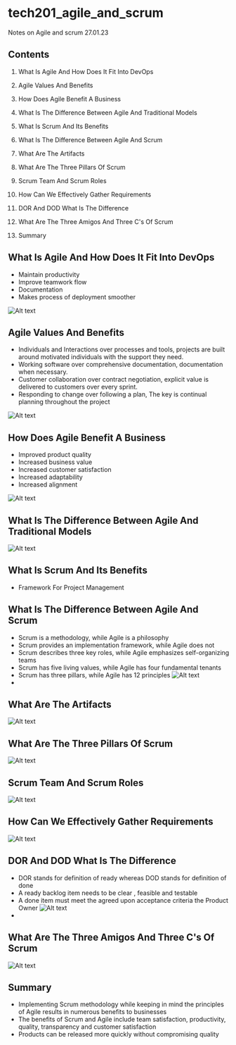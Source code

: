 # tech201_agile_and_scrum
Notes on Agile and scrum 27.01.23
## Contents
1. What Is Agile And How Does It Fit Into DevOps

2. Agile Values And Benefits 

3. How Does Agile Benefit A Business 

4. What Is The Difference Between Agile And Traditional Models 

5. What Is Scrum And Its Benefits 

6. What Is The Difference Between Agile And Scrum 

7. What Are The Artifacts 

8. What Are The Three Pillars Of Scrum 

9. Scrum Team And Scrum Roles

10. How Can We Effectively Gather Requirements 

11. DOR And DOD What Is The Difference 

12. What Are The Three Amigos And Three C's Of Scrum 

13. Summary

## What Is Agile And How Does It Fit Into DevOps
- Maintain productivity 
- Improve teamwork flow
- Documentation
- Makes process of deployment smoother

![Alt text](pictures/img1.jpg)

## Agile Values And Benefits 
- Individuals and Interactions over processes and tools, projects are built around motivated individuals with the support they need.​
- Working software over comprehensive documentation, documentation when necessary.​
- Customer collaboration over contract negotiation, explicit value is delivered to customers over every sprint.​
- Responding to change over following a plan, The key is continual planning throughout the project

![Alt text](pictures/pic3.jpg)
## How Does Agile Benefit A Business 
- Improved product quality
- Increased business value
- Increased customer satisfaction
- Increased adaptability
- Increased alignment

![Alt text](pictures/pic2.png)

## What Is The Difference Between Agile And Traditional Models 
![Alt text](pictures/pic4.jpg)

## What Is Scrum And Its Benefits 
- Framework For Project Management


## What Is The Difference Between Agile And Scrum 
- Scrum is a methodology, while Agile is a philosophy​
- Scrum provides an implementation framework, while Agile does not​
- Scrum describes three key roles, while Agile emphasizes self-organizing teams​
- Scrum has five living values, while Agile has four fundamental tenants​
- Scrum has three pillars, while Agile has 12 principles
![Alt text](pictures/pic12.png)
- 
## What Are The Artifacts 
![Alt text](pictures/pic11.jpg)

## What Are The Three Pillars Of Scrum 
![Alt text](pictures/pic5.jpg)

## Scrum Team And Scrum Roles
![Alt text](pictures/pic13.jpg)

## How Can We Effectively Gather Requirements 
![Alt text](pictures/pic6.jpg)

## DOR And DOD What Is The Difference 
- DOR stands for definition of ready whereas DOD stands for definition of done​
- A ready backlog item needs to be clear , feasible and testable​
- A done item must meet the agreed upon acceptance criteria the Product Owner 
![Alt text](pictures/pic8.jpg)
- 
## What Are The Three Amigos And Three C's Of Scrum 
![Alt text](pictures/pic9.jpg)

## Summary
- Implementing Scrum methodology while keeping in mind the principles of Agile results in numerous benefits to businesses ​
- The benefits of Scrum and Agile include team satisfaction, productivity, quality, transparency and customer satisfaction​
- Products can be released more quickly without compromising quality